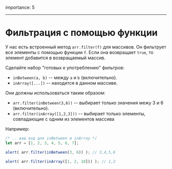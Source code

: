 importance: 5

---

# Фильтрация с помощью функции

У нас есть встроенный метод `arr.filter(f)` для массивов. Он фильтрует все элементы с помощью функции `f`. Если она возвращает `true`, то элемент добавится в возвращаемый массив.

Сделайте набор "готовых к употреблению" фильтров:

- `inBetween(a, b)` -- между `a` и `b` (включительно).
- `inArray([...])` -- находится в данном массиве.

Они должны использоваться таким образом:

- `arr.filter(inBetween(3,6))` -- выбирает только значения межу 3 и 6 (включительно).
- `arr.filter(inArray([1,2,3]))` -- выбирает только элементы, совпадающие с одним из элементов массива

Например:

```js
/* .. ваш код для inBetween и inArray */
let arr = [1, 2, 3, 4, 5, 6, 7];

alert( arr.filter(inBetween(3, 6)) ); // 3,4,5,6

alert( arr.filter(inArray([1, 2, 10])) ); // 1,2
```
